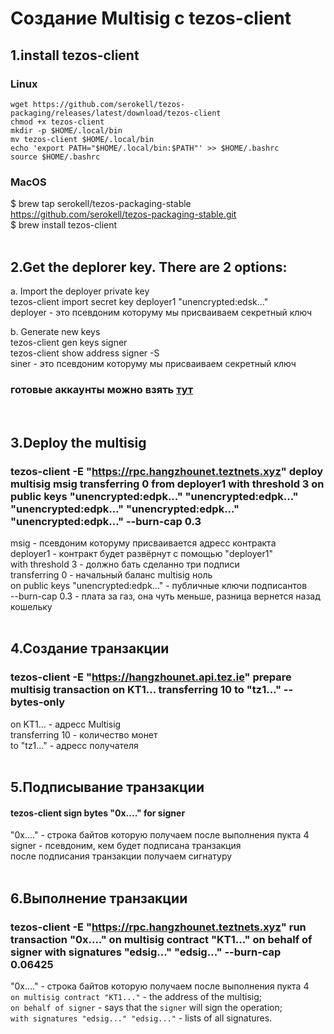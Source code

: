 
# Создание Multisig с tezos-client

## 1.install tezos-client 
### Linux
  `wget https://github.com/serokell/tezos-packaging/releases/latest/download/tezos-client`    
  `chmod +x tezos-client`  
  `mkdir -p $HOME/.local/bin`  
  `mv tezos-client $HOME/.local/bin`  
  `echo 'export PATH="$HOME/.local/bin:$PATH"' >> $HOME/.bashrc`    
  `source $HOME/.bashrc` 

### MacOS
$ brew tap serokell/tezos-packaging-stable https://github.com/serokell/tezos-packaging-stable.git  
$ brew install tezos-client  
<br>

## 2.Get the deplorer key. There are 2 options:
   
 a. Import the deployer private key  
      tezos-client import secret key deployer1 "unencrypted:edsk..."   
deployer - это псевдоним которуму мы присваиваем секретный ключ   
 

 b. Generate new keys  
     tezos-client gen keys signer  
     tezos-client show address signer -S  
siner - это псевдоним которуму мы присваиваем секретный ключ   

### готовые аккаунты можно взять [тут](accaunt.txt)
<br>

## 3.Deploy the multisig  

###  tezos-client -E "https://rpc.hangzhounet.teztnets.xyz" deploy multisig msig transferring 0 from deployer1 with threshold 3 on public keys "unencrypted:edpk..." "unencrypted:edpk..." "unencrypted:edpk..." "unencrypted:edpk..." "unencrypted:edpk..." --burn-cap 0.3  

msig - псевдоним которуму присваивается адресс контракта   
deployer1 - контракт будет развёрнут с помощью "deployer1"  
with threshold 3 - должно бать сделанно три подписи  
transferring 0 - начальный баланс multisig ноль  
on public keys "unencrypted:edpk..." - публичные ключи подписантов   
--burn-cap 0.3 - плата за газ, она чуть меньше, разница вернется назад кошельку   
<br>

## 4.Создание транзакции  

###  tezos-client -E "https://hangzhounet.api.tez.ie" prepare multisig transaction on KT1... transferring 10 to "tz1..." --bytes-only  

  on KT1... - адресс Multisig  
  transferring 10 - количество монет  
  to "tz1..." - адресс получателя  
<br>

## 5.Подписывание транзакции  
####  tezos-client sign bytes "0x...." for signer  

 "0x...." - строка байтов которую получаем после выполнения пукта 4 
  signer - псевдоним, кем будет подписана транзакция  
  после подписания транзакции получаем сигнатуру  
<br>

## 6.Выполнение транзакции  

###  tezos-client -E "https://rpc.hangzhounet.teztnets.xyz" run transaction "0x...." on multisig contract "KT1..." on behalf of signer with signatures "edsig..." "edsig..." --burn-cap 0.06425 

"0x...." - строка байтов которую получаем после выполнения пукта 4   
`on multisig contract "KT1..."` - the address of the multisig;  
`on behalf of signer` -  says that the `signer` will sign the operation;   
`with signatures "edsig..." "edsig..."` - lists of all signatures.  
 




